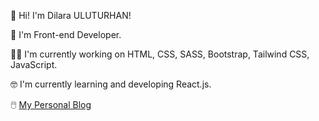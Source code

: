 :wave: Hi! I'm Dilara ULUTURHAN!

:rocket: I'm Front-end Developer.

:woman_technologist: I'm currently working on HTML, CSS, SASS, Bootstrap, Tailwind CSS, JavaScript.

:nerd_face: I'm currently learning and developing React.js.

:computer_mouse: [My Personal Blog](https://dilarauluturhan.vercel.app)
